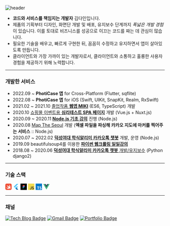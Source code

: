 ![header](https://capsule-render.vercel.app/api?type=waving&color=2D9CDB&height=200&section=header&text=코드를%20책임지는%20개발자&fontColor=ffffff&fontSize=60)  
- **코드와 서비스를 책임지는 개발자** 김다인입니다.
- 제품의 기획부터 디자인, 화면단 개발 및 배포, 유지보수 단계까지 *폭넓은 개발 경험*이 있습니다. 이를 토대로 비즈니스를 성공으로 이끄는 코드를 짜는 데 관심이 많습니다.
- 필요한 기술을 배우고, 빠르게 구현한 뒤, 꼼꼼히 수정하고 유지하면서 앱이 살아있도록 만듭니다.
- 클라이언트와 가장 가까이 있는 개발자로서, 클라이언트와 소통하고 훌륭한 사용자 경험을 제공하기 위해 노력합니다.  
---
### 개발한 서비스
- 2022.09 ~ **PhotiCase 앱** for Cross-Platform (Flutter, sqflite)
- 2022.08 ~ **PhotiCase 앱** for iOS (Swift, UIKit, SnapKit, Realm, RxSwift)
- 2021.02 ~ 2021.10 [졸업작품 **웹앱 MIKI**](https://github.com/dev-dain/graduate-Project-miki) (ES6, TypeScript) 개발
- 2020.10 [쇼핑몰 이벤트용 **심리테스트 SPA 페이지**](https://coffee-mindtest.github.io/build-the-test/) 개발 (Vue.js + Nuxt.js)
- 2020.09 ~ 2020.11 [**Node.js 기초 강의**](https://github.com/dev-dain/Node-Lecture) 진행 (Node.js)
- 2020.08 [Map The Seoul](https://github.com/dev-dain/Map-The-Seoul) 개발 (**엑셀 파일을 파싱해 카카오 지도에 마커를 찍어주는 서비스** :: Node.js)
- 2020.07 ~ 2022.02 [**덕성여대 학식알리미 카카오톡 챗봇**](https://github.com/dev-dain/Duksung-meal-js) 개발, 운영 (Node.js)
- 2019.09 beautifulsoup4를 이용한 [**파이썬 웹크롤링 일일강의**](https://github.com/dev-dain/python-crawling-example)
- 2018.08 ~ 2020.06 [**덕성여대 학식알리미 카카오톡 챗봇** 개발/유지보수](https://github.com/dev-dain/Duksung-meal-for-kakao) (Python django2)

---
### 기술 스택  
<code><img height="20" src="https://raw.githubusercontent.com/github/explore/80688e429a7d4ef2fca1e82350fe8e3517d3494d/topics/swift/swift.png"></code>
<code><img height="20" src="https://raw.githubusercontent.com/github/explore/80688e429a7d4ef2fca1e82350fe8e3517d3494d/topics/flutter/flutter.png"></code>
<code><img height="20" src="https://raw.githubusercontent.com/github/explore/05d0f0dfceafd861bdf2b53559399dae7b2e2d8b/topics/figma/figma.png"></code>
<code><img height="20" src="https://raw.githubusercontent.com/github/explore/80688e429a7d4ef2fca1e82350fe8e3517d3494d/topics/javascript/javascript.png"></code>
<code><img height="20" src="https://raw.githubusercontent.com/github/explore/80688e429a7d4ef2fca1e82350fe8e3517d3494d/topics/typescript/typescript.png"></code>
<code><img height="20" src="https://raw.githubusercontent.com/github/explore/80688e429a7d4ef2fca1e82350fe8e3517d3494d/topics/vue/vue.png"></code>

---
### 채널  
[![Tech Blog Badge](http://img.shields.io/badge/-Tech%20blog-black?style=flat-square&logo=github&link=https://dev-dain.tistory.com/)](https://dev-dain.tistory.com/)
[![Gmail Badge](https://img.shields.io/badge/-Gmail-d14836?style=flat-square&logo=Gmail&logoColor=white&link=mailto:dev.dain.k@gmail.com)](mailto:dev.dain.k@gmail.com)
[![Portfolio Badge](https://img.shields.io/badge/Portfolio-ffffff?style=flat-square&logo=Notion&logoColor=black&link=https://little-editorial-005.notion.site/39cc789a67a143dc8d126a9e3986996d)](https://little-editorial-005.notion.site/39cc789a67a143dc8d126a9e3986996d)
